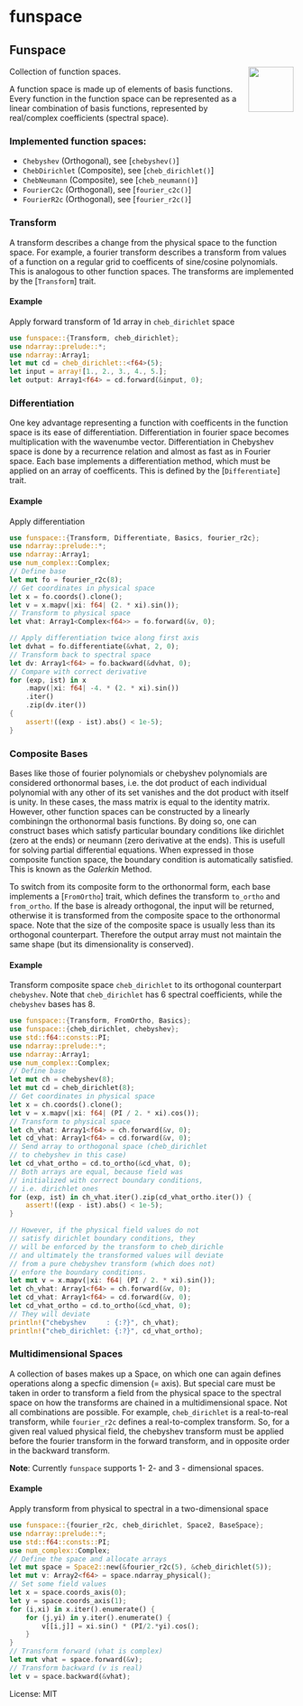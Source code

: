# funspace

## Funspace
<img align="right" src="https://rustacean.net/assets/cuddlyferris.png" width="80">

Collection of function spaces.

A function space is made up of elements of basis functions.
Every function in the function space can be represented as a
linear combination of basis functions, represented by real/complex
coefficients (spectral space).

### Implemented function spaces:
- `Chebyshev` (Orthogonal), see [`chebyshev()`]
- `ChebDirichlet` (Composite), see [`cheb_dirichlet()`]
- `ChebNeumann` (Composite), see [`cheb_neumann()`]
- `FourierC2c` (Orthogonal), see [`fourier_c2c()`]
- `FourierR2c` (Orthogonal), see [`fourier_r2c()`]

### Transform
A transform describes a change from the physical space to the function
space. For example, a fourier transform describes a transform from
values of a function on a regular grid to coefficents of sine/cosine
polynomials. This is analogous to other function spaces. The transforms
are implemented by the [`Transform`] trait.

#### Example
Apply forward transform of 1d array in `cheb_dirichlet` space
```rust
use funspace::{Transform, cheb_dirichlet};
use ndarray::prelude::*;
use ndarray::Array1;
let mut cd = cheb_dirichlet::<f64>(5);
let input = array![1., 2., 3., 4., 5.];
let output: Array1<f64> = cd.forward(&input, 0);
```

### Differentiation
One key advantage representing a function with coefficents in
the function space is its ease of differentiation. Differentiation in
fourier space becomes multiplication with the wavenumbe vector.
Differentiation in Chebyshev space is done by a recurrence
relation and almost as fast as in Fourier space.
Each base implements a differentiation method, which must be applied on
an array of coefficents. This is defined by the [`Differentiate`] trait.

#### Example
Apply differentiation
```rust
use funspace::{Transform, Differentiate, Basics, fourier_r2c};
use ndarray::prelude::*;
use ndarray::Array1;
use num_complex::Complex;
// Define base
let mut fo = fourier_r2c(8);
// Get coordinates in physical space
let x = fo.coords().clone();
let v = x.mapv(|xi: f64| (2. * xi).sin());
// Transform to physical space
let vhat: Array1<Complex<f64>> = fo.forward(&v, 0);

// Apply differentiation twice along first axis
let dvhat = fo.differentiate(&vhat, 2, 0);
// Transform back to spectral space
let dv: Array1<f64> = fo.backward(&dvhat, 0);
// Compare with correct derivative
for (exp, ist) in x
    .mapv(|xi: f64| -4. * (2. * xi).sin())
    .iter()
    .zip(dv.iter())
{
    assert!((exp - ist).abs() < 1e-5);
}
```

### Composite Bases
Bases like those of fourier polynomials or chebyshev polynomials are
considered orthonormal bases, i.e. the dot product of each individual
polynomial with any other of its set vanishes and the dot product with
itself is unity. In these cases, the mass matrix is equal to the
identity matrix.
However, other function spaces can be constructed by a linearly combiningn
the orthonormal basis functions. By doing so, one can construct
bases which satisfy particular boundary conditions
like dirichlet (zero at the ends) or neumann (zero derivative at the ends).
This is usefull for solving partial differential equations. When expressed
in those composite function space, the boundary condition is automatically
satisfied. This is known as the *Galerkin* Method.

To switch from its composite form to the orthonormal form, each base implements
a [`FromOrtho`] trait, which defines the transform `to_ortho` and `from_ortho`.
If the base is already orthogonal, the input will be returned, otherwise it
is transformed from the composite space to the orthonormal space.
Note that the size of the composite space is usually
less than its orthogonal counterpart.  Therefore the output array must
not maintain the same shape (but its dimensionality is conserved).

#### Example
Transform composite space `cheb_dirichlet` to its orthogonal counterpart
`chebyshev`. Note that `cheb_dirichlet` has 6 spectral coefficients,
while the `chebyshev` bases has 8.
```rust
use funspace::{Transform, FromOrtho, Basics};
use funspace::{cheb_dirichlet, chebyshev};
use std::f64::consts::PI;
use ndarray::prelude::*;
use ndarray::Array1;
use num_complex::Complex;
// Define base
let mut ch = chebyshev(8);
let mut cd = cheb_dirichlet(8);
// Get coordinates in physical space
let x = ch.coords().clone();
let v = x.mapv(|xi: f64| (PI / 2. * xi).cos());
// Transform to physical space
let ch_vhat: Array1<f64> = ch.forward(&v, 0);
let cd_vhat: Array1<f64> = cd.forward(&v, 0);
// Send array to orthogonal space (cheb_dirichlet
// to chebyshev in this case)
let cd_vhat_ortho = cd.to_ortho(&cd_vhat, 0);
// Both arrays are equal, because field was
// initialized with correct boundary conditions,
// i.e. dirichlet ones
for (exp, ist) in ch_vhat.iter().zip(cd_vhat_ortho.iter()) {
    assert!((exp - ist).abs() < 1e-5);
}

// However, if the physical field values do not
// satisfy dirichlet boundary conditions, they
// will be enforced by the transform to cheb_dirichle
// and ultimately the transformed values will deviate
// from a pure chebyshev transform (which does not)
// enfore the boundary conditions.
let mut v = x.mapv(|xi: f64| (PI / 2. * xi).sin());
let ch_vhat: Array1<f64> = ch.forward(&v, 0);
let cd_vhat: Array1<f64> = cd.forward(&v, 0);
let cd_vhat_ortho = cd.to_ortho(&cd_vhat, 0);
// They will deviate
println!("chebyshev     : {:?}", ch_vhat);
println!("cheb_dirichlet: {:?}", cd_vhat_ortho);
```

### Multidimensional Spaces
A collection of bases makes up a Space, on which one can again defines operations
along a specfic dimension (= axis). But special care must be taken in order to transform
a field from the physical space to the spectral space on how the transforms
are chained in a multidimensional space. Not all combinations are possible.
For example, `cheb_dirichlet` is a real-to-real transform,
while `fourier_r2c` defines a real-to-complex transform.
So, for a given real valued physical field, the chebyshev transform must be applied
before the fourier transform in the forward transform, and in opposite order in
the backward transform.

**Note**: Currently `funspace` supports 1- 2- and 3 - dimensional spaces.

#### Example
Apply transform from physical to spectral in a two-dimensional space
```rust
use funspace::{fourier_r2c, cheb_dirichlet, Space2, BaseSpace};
use ndarray::prelude::*;
use std::f64::consts::PI;
use num_complex::Complex;
// Define the space and allocate arrays
let mut space = Space2::new(&fourier_r2c(5), &cheb_dirichlet(5));
let mut v: Array2<f64> = space.ndarray_physical();
// Set some field values
let x = space.coords_axis(0);
let y = space.coords_axis(1);
for (i,xi) in x.iter().enumerate() {
    for (j,yi) in y.iter().enumerate() {
        v[[i,j]] = xi.sin() * (PI/2.*yi).cos();
    }
}
// Transform forward (vhat is complex)
let mut vhat = space.forward(&v);
// Transform backward (v is real)
let v = space.backward(&vhat);
```

License: MIT
